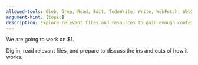 ```yaml
---
allowed-tools: Glob, Grep, Read, Edit, TodoWrite, Write, WebFetch, WebSearch
argument-hint: [topic]
description: Explore relevant files and resources to gain enough context for a full understanding of the given PRD or topic.
---
```


We are going to work on $1.

Dig in, read relevant files, and prepare to discuss the ins and outs of how it works.
